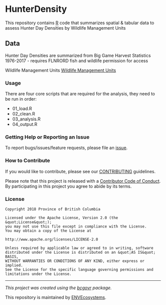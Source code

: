 <!-- Add a project state badge
See https://github.com/BCDevExchange/Our-Project-Docs/blob/master/discussion/projectstates.md
If you have bcgovr installed and you use RStudio, click the 'Insert BCDevex Badge' Addin. -->
HunterDensity
=============

This repository contains [R](https://www.r-project.org/) code that summarizes spatial & tabular data to assess Hunter Day Densities by Wildlife Management Units

Data
----

Hunter Day Densities are summarized from Big Game Harvest Statistics 1976-2017 - requires FLNRORD fish and wildlife permission for access

Wildlife Management Units [Wildlife Management Units](https://catalogue.data.gov.bc.ca/dataset/wildlife-management-units)

### Usage

There are four core scripts that are required for the analysis, they need to be run in order:

-   01\_load.R
-   02\_clean.R
-   03\_analysis.R
-   04\_output.R

### Getting Help or Reporting an Issue

To report bugs/issues/feature requests, please file an [issue](https://github.com/bcgov/HunterDensity/issues/).

### How to Contribute

If you would like to contribute, please see our [CONTRIBUTING](CONTRIBUTING.md) guidelines.

Please note that this project is released with a [Contributor Code of Conduct](CODE_OF_CONDUCT.md). By participating in this project you agree to abide by its terms.

### License

    Copyright 2018 Province of British Columbia

    Licensed under the Apache License, Version 2.0 (the &quot;License&quot;);
    you may not use this file except in compliance with the License.
    You may obtain a copy of the License at

    http://www.apache.org/licenses/LICENSE-2.0

    Unless required by applicable law or agreed to in writing, software distributed under the License is distributed on an &quot;AS IS&quot; BASIS,
    WITHOUT WARRANTIES OR CONDITIONS OF ANY KIND, either express or implied.
    See the License for the specific language governing permissions and limitations under the License.

------------------------------------------------------------------------

*This project was created using the [bcgovr](https://github.com/bcgov/bcgovr) package.*

This repository is maintained by [ENVEcosystems](https://github.com/orgs/bcgov/teams/envecosystems/members).
